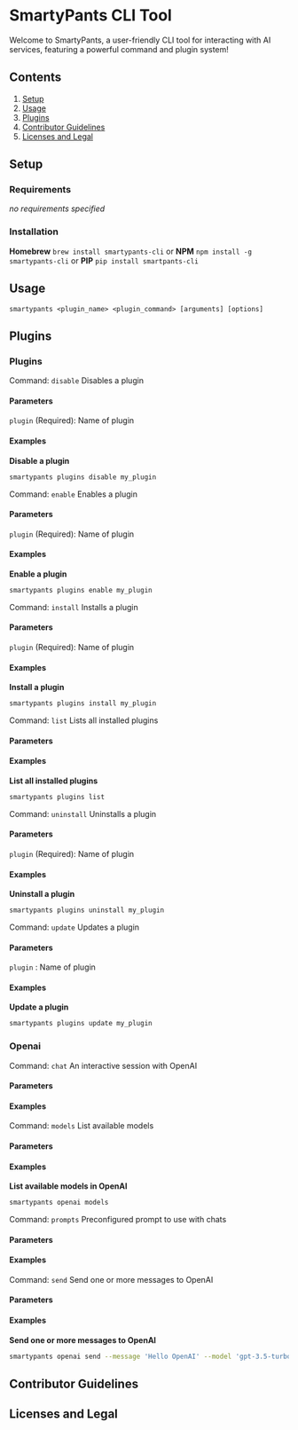 # SmartyPants CLI Tool

Welcome to SmartyPants, a user-friendly CLI tool for interacting with AI services, featuring a powerful command and plugin system!

## Contents

1. [Setup](#setup)
2. [Usage](#usage)
3. [Plugins](#plugins)
4. [Contributor Guidelines](#contributor-guidelines)
5. [Licenses and Legal](#licenses-and-legal)

## Setup

### Requirements

_no requirements specified_

### Installation

**Homebrew**
`brew install smartypants-cli`
or
**NPM**
`npm install -g smartypants-cli`
or
**PIP**
`pip install smartpants-cli`


## Usage

`smartypants <plugin_name> <plugin_command> [arguments] [options]`


## Plugins


### Plugins


Command: `disable` Disables a plugin

#### Parameters



`plugin` (Required): Name of plugin



#### Examples



**Disable a plugin**
```bash
smartypants plugins disable my_plugin
```




Command: `enable` Enables a plugin

#### Parameters



`plugin` (Required): Name of plugin



#### Examples



**Enable a plugin**
```bash
smartypants plugins enable my_plugin
```




Command: `install` Installs a plugin

#### Parameters



`plugin` (Required): Name of plugin



#### Examples



**Install a plugin**
```bash
smartypants plugins install my_plugin
```




Command: `list` Lists all installed plugins

#### Parameters



#### Examples



**List all installed plugins**
```bash
smartypants plugins list
```




Command: `uninstall` Uninstalls a plugin

#### Parameters



`plugin` (Required): Name of plugin



#### Examples



**Uninstall a plugin**
```bash
smartypants plugins uninstall my_plugin
```




Command: `update` Updates a plugin

#### Parameters



`plugin` : Name of plugin



#### Examples



**Update a plugin**
```bash
smartypants plugins update my_plugin
```





### Openai


Command: `chat` An interactive session with OpenAI

#### Parameters



#### Examples




Command: `models` List available models

#### Parameters



#### Examples



**List available models in OpenAI**
```bash
smartypants openai models
```




Command: `prompts` Preconfigured prompt to use with chats

#### Parameters



#### Examples




Command: `send` Send one or more messages to OpenAI

#### Parameters



#### Examples



**Send one or more messages to OpenAI**
```bash
smartypants openai send --message 'Hello OpenAI' --model 'gpt-3.5-turbo'
```






## Contributor Guidelines



## Licenses and Legal


